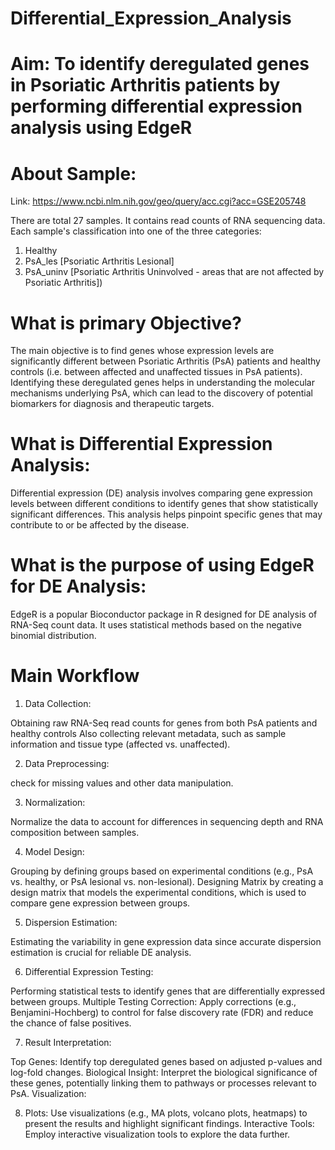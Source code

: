 # Differential_Expression_Analysis

# Aim: To identify deregulated genes in Psoriatic Arthritis patients by performing differential expression analysis using EdgeR

# About Sample:
Link: https://www.ncbi.nlm.nih.gov/geo/query/acc.cgi?acc=GSE205748 

There are total 27 samples. It contains read counts of RNA sequencing data. 
Each sample's classification into one of the three categories: 
1. Healthy
2. PsA_les [Psoriatic Arthritis Lesional]
3. PsA_uninv [Psoriatic Arthritis Uninvolved - areas that are not affected by Psoriatic Arthritis])

# What is primary Objective?

The main objective is to find genes whose expression levels are significantly different between Psoriatic Arthritis (PsA) patients and healthy controls (i.e. between affected and unaffected tissues in PsA patients).
Identifying these deregulated genes helps in understanding the molecular mechanisms underlying PsA, which can lead to the discovery of potential biomarkers for diagnosis and therapeutic targets.

# What is Differential Expression Analysis:

Differential expression (DE) analysis involves comparing gene expression levels between different conditions to identify genes that show statistically significant differences.
This analysis helps pinpoint specific genes that may contribute to or be affected by the disease.

# What is the purpose of using EdgeR for DE Analysis:

EdgeR is a popular Bioconductor package in R designed for DE analysis of RNA-Seq count data. It uses statistical methods based on the negative binomial distribution.

# Main Workflow 

1. Data Collection:

Obtaining raw RNA-Seq read counts for genes from both PsA patients and healthy controls 
Also collecting relevant metadata, such as sample information and tissue type (affected vs. unaffected).

2. Data Preprocessing:

check for missing values and other data manipulation. 

3. Normalization:

Normalize the data to account for differences in sequencing depth and RNA composition between samples.

4. Model Design:

Grouping by defining groups based on experimental conditions (e.g., PsA vs. healthy, or PsA lesional vs. non-lesional).
Designing Matrix by creating a design matrix that models the experimental conditions, which is used to compare gene expression between groups.

5. Dispersion Estimation:

Estimating the variability in gene expression data since accurate dispersion estimation is crucial for reliable DE analysis.

6. Differential Expression Testing:

Performing statistical tests to identify genes that are differentially expressed between groups.
Multiple Testing Correction: Apply corrections (e.g., Benjamini-Hochberg) to control for false discovery rate (FDR) and reduce the chance of false positives.

7. Result Interpretation:

Top Genes: Identify top deregulated genes based on adjusted p-values and log-fold changes.
Biological Insight: Interpret the biological significance of these genes, potentially linking them to pathways or processes relevant to PsA.
Visualization:

8. Plots: Use visualizations (e.g., MA plots, volcano plots, heatmaps) to present the results and highlight significant findings.
Interactive Tools: Employ interactive visualization tools to explore the data further.
